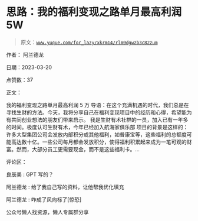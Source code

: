 # 思路：我的福利变现之路单月最高利润 5W

> 原文：[`www.yuque.com/for_lazy/xkrm14/rlm9dgwzb3c82zum`](https://www.yuque.com/for_lazy/xkrm14/rlm9dgwzb3c82zum)



作者： 阿兰德龙



日期：2023-03-20



点赞数：37



正文：



我的福利变现之路单月最高利润 5 万 导语：在这个充满机遇的时代，我们总是在寻找生财的方法。今天，我将分享自己在福利变现项目中的经历和心得，希望能为有共同创业想法的朋友们带来启示。 我是生财有术社群的一员，加入已有一年多的时间。极度认可生财有术，今年已经加入航海家俱乐部 项目的背景是这样的： 许多大型集团公司会发放内部积分或其他福利，如普康宝等，这些福利的总额度可能高达数十亿。一些公司每月都会发放积分，使得福利积累起来成为一笔可观的财富。然而，大部分员工更需要现金，而不是这些福利卡。...



评论区：



良辰美 : GPT 写的？



阿兰德龙 : 给了我自己写的资料，让他帮我优化填充



阿兰德龙 : 咋成了风向标了[惊恐]



公众号懒人找资源，懒人专属群分享

